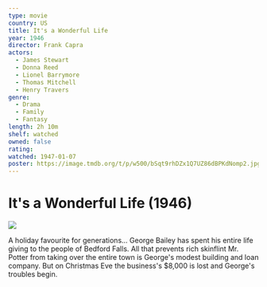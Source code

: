 ```yaml
---
type: movie
country: US
title: It's a Wonderful Life
year: 1946
director: Frank Capra
actors:
  - James Stewart
  - Donna Reed
  - Lionel Barrymore
  - Thomas Mitchell
  - Henry Travers
genre:
  - Drama
  - Family
  - Fantasy
length: 2h 10m
shelf: watched
owned: false
rating:
watched: 1947-01-07
poster: https://image.tmdb.org/t/p/w500/bSqt9rhDZx1Q7UZ86dBPKdNomp2.jpg
---
```


# It's a Wonderful Life (1946)

![](https://image.tmdb.org/t/p/w500/bSqt9rhDZx1Q7UZ86dBPKdNomp2.jpg)

A holiday favourite for generations...  George Bailey has spent his entire life giving to the people of Bedford Falls.  All that prevents rich skinflint Mr. Potter from taking over the entire town is George's modest building and loan company.  But on Christmas Eve the business's $8,000 is lost and George's troubles begin.